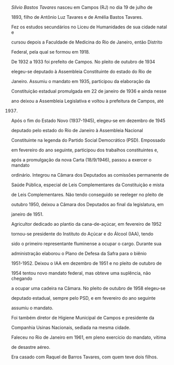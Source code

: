 

*Sílvio Bastos Tavares* nasceu em Campos (RJ) no dia 19 de julho de

1893, filho de Antônio Luz Tavares e de Amélia Bastos Tavares.



Fez os estudos secundários no Liceu de Humanidades de sua cidade natal e

cursou depois a Faculdade de Medicina do Rio de Janeiro, então Distrito

Federal, pela qual se formou em 1918.



De 1932 a 1933 foi prefeito de Campos. No pleito de outubro de 1934

elegeu-se deputado à Assembleia Constituinte do estado do Rio de

Janeiro. Assumiu o mandato em 1935, participou da elaboração da

Constituição estadual promulgada em 22 de janeiro de 1936 e ainda nesse

ano deixou a Assembleia Legislativa e voltou à prefeitura de Campos, até

1937.



Após o fim do Estado Novo (1937-1945), elegeu-se em dezembro de 1945

deputado pelo estado do Rio de Janeiro à Assembleia Nacional

Constituinte na legenda do Partido Social Democrático (PSD). Empossado

em fevereiro do ano seguinte, participou dos trabalhos constituintes e,

após a promulgação da nova Carta (18/9/1946), passou a exercer o mandato

ordinário. Integrou na Câmara dos Deputados as comissões permanente de

Saúde Pública, especial de Leis Complementares da Constituição e mista

de Leis Complementares. Não tendo conseguido se reeleger no pleito de

outubro 1950, deixou a Câmara dos Deputados ao final da legislatura, em

janeiro de 1951.



Agricultor dedicado ao plantio da cana-de-açúcar, em fevereiro de 1952

tornou-se presidente do Instituto do Açúcar e do Álcool (IAA), tendo

sido o primeiro representante fluminense a ocupar o cargo. Durante sua

administração elaborou o Plano de Defesa da Safra para o biênio

1951-1952. Deixou o IAA em dezembro de 1951 e no pleito de outubro de

1954 tentou novo mandato federal, mas obteve uma suplência, não chegando

a ocupar uma cadeira na Câmara. No pleito de outubro de 1958 elegeu-se

deputado estadual, sempre pelo PSD, e em fevereiro do ano seguinte

assumiu o mandato.



Foi também diretor de Higiene Municipal de Campos e presidente da

Companhia Usinas Nacionais, sediada na mesma cidade.



Faleceu no Rio de Janeiro em 1961, em pleno exercício do mandato, vítima

de desastre aéreo.



Era casado com Raquel de Barros Tavares, com quem teve dois filhos.



